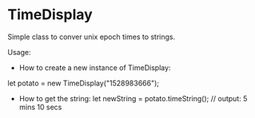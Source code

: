# TimeDisplay
Simple class to conver unix epoch times to strings.


Usage:
- How to create a new instance of TimeDisplay:

let potato = new TimeDisplay("1528983666");

- How to get the string:
let newString = potato.timeString();
// output: 5 mins 10 secs
